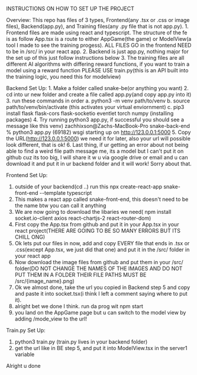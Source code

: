 INSTRUCTIONS ON HOW TO SET UP THE PROJECT

Overview: 
  This repo has files of 3 types, Frontend(any .tsx or .css or image files), Backend(app.py), and Training files(any .py file that is not app.py). 
    1. Frontend files are made using react and typescript. The structure of the fe is as follow App.tsx is a route to either AppGame(the game) or ModelView(a tool I made to see the training progess). ALL FILES GO in the frontend NEED to be in /src/ in your react app. 
    2. Backend is just app.py, nothing major for the set up of this just follow instructions below
    3. The training files are all different AI algorithms with differing reward functions, if you want to train a model using a reward function PLEASE USE train.py(this is an API built into the training logic, you need this for modelview)

    

Backend Set Up: 
    1. Make a folder called snake-be(or anything you want)
    2. cd into ur new folder and create a file called app.py(and copy app.py into it) 
    3. run these commands in order
        a. python3 -m venv path/to/venv
        b. source path/to/venv/bin/activate      (this activates your virtual enviornment) 
        c. pip3 install flask flask-cors flask-socketio eventlet torch numpy      (installing packages)
    4. Try running python3 app.py, if successful you should see a message like this 
        venv) zachhixson@Zachs-MacBook-Pro snake-back-end % python3 app.py
        (69182) wsgi starting up on http://123.0.0.1:5000 
    5. Copy the URL(http://123.0.0.1:5000) we need it for later, also your url will possible look different, that is ok! 
    6. Last thing, if ur getting an error about not being able to find a weird file path message me, its a model but I can't put it on github cuz its too big, I will share it w u via google drive or email and u can download it and put it in ur backend folder and it will work! Sorry about that.

Frontend Set Up: 
  1. outside of your backend(cd ..) run this npx create-react-app snake-front-end --template typescript
  2. This makes a react app called snake-front-end, this doesn't need to be the name btw you can call it anything
  3. We are now going to download the libaries we need( npm install socket.io-client axios react-chartjs-2 react-router-dom)
  5. First copy the App.tsx from github and put it in your App.tsx in your react project(THERE ARE GOING TO BE SO MANY ERRORS BUT ITS CHILL ONG) 
  5. Ok lets put our files in now, add and copy EVERY file that ends in .tsx or .css(except App.tsx, we just did that one) and put it in the /src/ folder in your react app
  6. Now download the image files from github and put them in your /src/ folder(DO NOT CHANGE THE NAMES OF THE IMAGES AND DO NOT PUT THEM IN A FOLDER THEIR FILE PATHS MUST BE /src/{image_name}.png)
  7. Ok we almost done, take the url you copied in Backend step 5 and copy and paste it into socket.tsx(i think I left a comment saying where to put it).
  8. alright bet we done I think. run da prog wit npm start
  9. you land on the AppGame page but u can switch to the model view by adding /mode_view to the url!


Train.py Set Up:
  1. python3 train.py (train.py lives in your backend folder)
  2. get the url like in BE step 5, and put it into ModelView.tsx in the server1 variable




Alright u done
    










